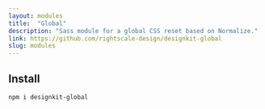 ```yaml
---
layout: modules
title:  "Global"
description: "Sass module for a global CSS reset based on Normalize."
link: https://github.com/rightscale-design/designkit-global
slug: modules
---
```


## Install

```
npm i designkit-global
```
